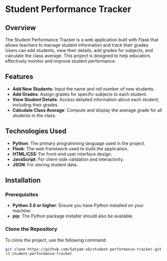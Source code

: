 # Student Performance Tracker

## Overview
The Student Performance Tracker is a web application built with Flask that allows teachers to manage student information and track their grades. Users can add students, view their details, add grades for subjects, and calculate the class average. This project is designed to help educators effectively monitor and improve student performance.

## Features
- **Add New Students**: Input the name and roll number of new students.
- **Add Grades**: Assign grades for specific subjects to each student.
- **View Student Details**: Access detailed information about each student, including their grades.
- **Calculate Class Average**: Compute and display the average grade for all students in the class.

## Technologies Used
- **Python**: The primary programming language used in the project.
- **Flask**: The web framework used to build the application.
- **HTML/CSS**: For front-end user interface design.
- **JavaScript**: For client-side validation and interactivity.
- **JSON**: For storing student data.


## Installation

### Prerequisites
- **Python 3.6 or higher**: Ensure you have Python installed on your machine.
- **pip**: The Python package installer should also be available.

### Clone the Repository
To clone the project, use the following command:
```bash
git clone https://github.com/Satyam-xD/student-performance-tracker.git
cd student-performance-tracker
